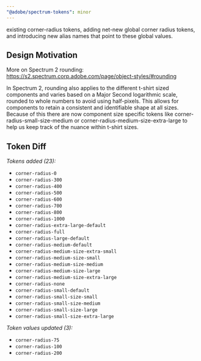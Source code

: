 ```yaml
---
"@adobe/spectrum-tokens": minor
---
```


existing corner-radius tokens, adding net-new global corner radius tokens, and introducing new alias names that point to these global values.

## Design Motivation

More on Spectrum 2 rounding: https://s2.spectrum.corp.adobe.com/page/object-styles/#rounding

In Spectrum 2, rounding also applies to the different t-shirt sized components and varies based on a Major Second logarithmic scale, rounded to whole numbers to avoid using half-pixels. This allows for components to retain a consistent and identifiable shape at all sizes. Because of this there are now component size specific tokens like corner-radius-small-size-medium or corner-radius-medium-size-extra-large to help us keep track of the nuance within t-shirt sizes.

## Token Diff

_Tokens added (23):_

- `corner-radius-0`
- `corner-radius-300`
- `corner-radius-400`
- `corner-radius-500`
- `corner-radius-600`
- `corner-radius-700`
- `corner-radius-800`
- `corner-radius-1000`
- `corner-radius-extra-large-default`
- `corner-radius-full`
- `corner-radius-large-default`
- `corner-radius-medium-default`
- `corner-radius-medium-size-extra-small`
- `corner-radius-medium-size-small`
- `corner-radius-medium-size-medium`
- `corner-radius-medium-size-large`
- `corner-radius-medium-size-extra-large`
- `corner-radius-none`
- `corner-radius-small-default`
- `corner-radius-small-size-small`
- `corner-radius-small-size-medium`
- `corner-radius-small-size-large`
- `corner-radius-small-size-extra-large`

_Token values updated (3):_

- `corner-radius-75`
- `corner-radius-100`
- `corner-radius-200`
